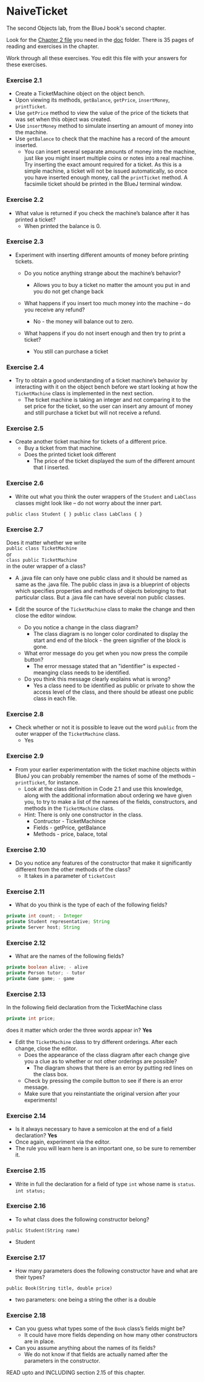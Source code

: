 # NaiveTicket

The second Objects lab, from the BlueJ book's second chapter.

Look for the [Chapter 2 file](./doc/BlueJ-objects-first-ch2.pdf) you need in the [doc](./doc) folder.
There is 35 pages of reading and exercises in the chapter.

Work through all these exercises. You edit this file with your answers for these exercises.

### Exercise 2.1
* Create a TicketMachine object on the object bench.
* Upon viewing its methods, `getBalance`, `getPrice`, `insertMoney`, `printTicket`.
* Use `getPrice` method to view the value of the price of the tickets that was set when this object was created.
* Use `insertMoney` method to simulate inserting an amount of money into the machine.
* Use `getBalance` to check that the machine has a record of the amount inserted.
	* You can insert several separate amounts of money into the machine, just like you might insert multiple coins or notes into a real machine. Try inserting the exact amount required for a ticket. As this is a simple machine, a ticket will not be issued automatically, so once you have inserted enough money, call the `printTicket` method. A facsimile ticket should be printed in the BlueJ terminal window.

### Exercise 2.2
* What value is returned if you check the machine’s balance after it has printed a ticket?
	* When printed the balance is 0.


### Exercise 2.3
* Experiment with inserting different amounts of money before printing tickets.
	* Do you notice anything strange about the machine’s behavior?
		* Allows you to buy a ticket no matter the amount you put in and you do not get change back 
	
	* What happens if you insert too much money into the machine – do you receive any refund?
		* No - the money will balance out to zero. 
	
	* What happens if you do not insert enough and then try to print a ticket?
		* You still can purchase a ticket 

### Exercise 2.4
* Try to obtain a good understanding of a ticket machine’s behavior by interacting with it on the object bench before we start looking at how the `TicketMachine` class is implemented in the next section.
	* The ticket machine is taking an integer and not comparing it to the set price for the ticket, so the user can insert 		 any amount of money and still purchase a ticket but will not receive a refund. 

### Exercise 2.5
* Create another ticket machine for tickets of a different price.
	* Buy a ticket from that machine.
	* Does the printed ticket look different
		* The price of the ticket displayed the sum of the different amount that I inserted.

### Exercise 2.6
* Write out what you think the outer wrappers of the `Student` and `LabClass` classes might look like – do not worry about the inner part.

`public class Student {
}
public class LabClass {
}`

### Exercise 2.7
Does it matter whether we write<br>
`public class TicketMachine`<br>
or<br>
`class public TicketMachine`<br>
in the outer wrapper of a class?

* A .java file can only have one public class and it should be named as same as the .java file. The public class in java is a blueprint of objects which specifies properties and methods of objects belonging to that particular class. But a .java file can have several non public classes.

* Edit the source of the `TicketMachine` class to make the change and then close the editor window.
	* Do you notice a change in the class diagram?
		* The class diagram is no longer color cordinated to display the start and end of the block - the green signifier of the block is gone.
	* What error message do you get when you now press the compile button? 
		* The error message stated that an "identifier" is expected - meanging class needs to be identified.
	* Do you think this message clearly explains what is wrong? 
		* Yes a class need to be identified as public or private to show the access level of the class, and there should be atleast one public class in each file. 

### Exercise 2.8
* Check whether or not it is possible to leave out the word `public` from the outer wrapper of the `TicketMachine` class.
	* Yes

### Exercise 2.9
* From your earlier experimentation with the ticket machine objects within BlueJ you can probably remember the names of some of the methods – `printTicket`, for instance.
	* Look at the class definition in Code 2.1 and use this knowledge, along with the additional information about ordering we have given you, to try to make a list of the names of the fields, constructors, and methods in the `TicketMachine` class.
	* Hint: There is only one constructor in the class.
		* Contructor - TicketMachince
		* Fields - getPrice, getBalance
		* Methods - price, balace, total

### Exercise 2.10
* Do you notice any features of the constructor that make it significantly different from the other methods of the class?
	* It takes in a parameter of `ticketCost`

### Exercise 2.11
* What do you think is the type of each of the following fields?

```java
private int count; - Integer
private Student representative; String
private Server host; String
```

### Exercise 2.12
* What are the names of the following fields?

```java
private boolean alive; - alive
private Person tutor; - tutor
private Game game; - game 
```
### Exercise 2.13

In the following field declaration from the TicketMachine class<br>

```java
private int price;
```
does it matter which order the three words appear in? <b>Yes</b>
* Edit the `TicketMachine` class to try different orderings. After each change, close the editor.
	* Does the appearance of the class diagram after each change give you a clue as to whether or not other orderings are
possible? 
		* The diagram shows that there is an error by putting red lines on the class box.
	* Check by pressing the compile button to see if there is an error message.
	* Make sure that you reinstantiate the original version after your experiments!

### Exercise 2.14
* Is it always necessary to have a semicolon at the end of a field declaration? <b>Yes</b>
* Once again, experiment via the editor.
* The rule you will learn here is an important one, so be sure to remember it.


### Exercise 2.15
* Write in full the declaration for a field of type `int` whose name is `status`.
`int status;`

### Exercise 2.16
* To what class does the following constructor belong?
```
public Student(String name)
```
* Student
	
### Exercise 2.17
* How many parameters does the following constructor have and what are their types?
```
public Book(String title, double price)
```

* two parameters: one being a string the other is a double

### Exercise 2.18
* Can you guess what types some of the `Book` class’s fields might be?
	* It could have more fields depending on how many other constructors are in place. 
* Can you assume anything about the names of its fields?
	* We do not know if that fields are actually named after the parameters in the constructor. 

READ upto and INCLUDING section 2.15 of this chapter.
